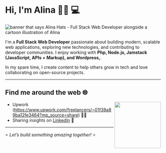 # Hi, I'm Alina 👋🏻 💻  

<img src="https://github.com/user-attachments/assets/c907310c-ea93-4b97-b29e-fe2ac474a62b" alt="banner that says Alina Hats - Full Stack Web Developer alongside a cartoon illustration of Alina">  

I'm a **Full Stack Web Developer** passionate about building modern, scalable web applications, exploring new technologies, and contributing to developer communities. I enjoy working with **Php, Node.js, Jamstack (JavaScript, APIs + Markup), and Wordpress,**.  

In my spare time, I create content to help others grow in tech and love collaborating on open-source projects.  

---

## Find me around the web 🌐  
<a href="https://github.com/sponsors/yourusername"><img align="right" width="150" height="150" src="https://your-domain.com/octocat.gif"></a>  

- Upwork (https://www.upwork.com/freelancers/~01f38a89ba12fe3464?mp_source=share) ✍🏻  
- Sharing insights on [LinkedIn](https://www.linkedin.com/in/alina-h-808a6423a/) 💼  

---

⭐ *Let’s build something amazing together!* ⭐
